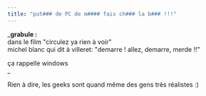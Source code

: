 ```yaml
---
title: "put### de PC de m#### fais ch### la b### !!!"
---
```


_**grabule :**  
dans le film "circulez ya rien à voir"  
michel blanc qui dit à villeret: "demarre ! allez, demarre, merde !!"

ça rappelle windows  
_

Rien à dire, les geeks sont quand même des gens très réalistes :)

